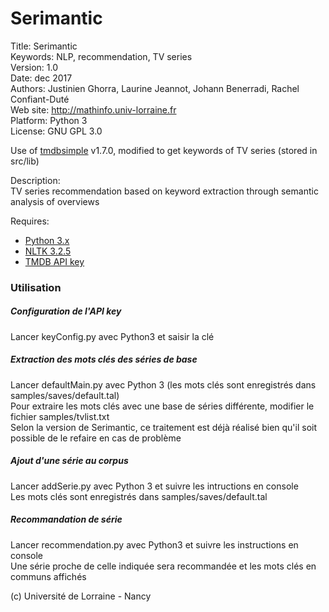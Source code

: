 # Serimantic #

Title: Serimantic  
Keywords: NLP, recommendation, TV series  
Version: 1.0  
Date: dec 2017  
Authors: Justinien Ghorra, Laurine Jeannot, Johann Benerradi, Rachel Confiant-Duté  
Web site: <http://mathinfo.univ-lorraine.fr>  
Platform: Python 3  
License: GNU GPL 3.0  

Use of [tmdbsimple](https://github.com/celiao/tmdbsimple) v1.7.0, modified to get keywords of TV series (stored in src/lib)

Description:  
TV series recommendation based on keyword extraction through semantic analysis of overviews  


Requires:  
  - [Python 3.x](https://www.python.org/download/releases/3.0/)  
  - [NLTK 3.2.5](http://www.nltk.org)  
  - [TMDB API key](https://www.themoviedb.org/documentation/api)  


### Utilisation
##### Configuration de l'API key  
Lancer keyConfig.py avec Python3 et saisir la clé  

##### Extraction des mots clés des séries de base  
Lancer defaultMain.py avec Python 3 (les mots clés sont enregistrés dans samples/saves/default.tal)  
Pour extraire les mots clés avec une base de séries différente, modifier le fichier samples/tvlist.txt  
Selon la version de Serimantic, ce traitement est déjà réalisé bien qu'il soit possible de le refaire en cas de problème  

##### Ajout d'une série au corpus  
Lancer addSerie.py avec Python 3 et suivre les intructions en console  
Les mots clés sont enregistrés dans samples/saves/default.tal  

##### Recommandation de série  
Lancer recommendation.py avec Python3 et suivre les instructions en console  
Une série proche de celle indiquée sera recommandée et les mots clés en communs affichés  


(c) Université de Lorraine - Nancy
